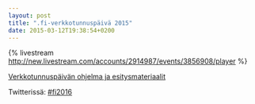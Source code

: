 ```yaml
---
layout: post
title: ".fi-verkkotunnuspäivä 2015"
date: 2015-03-12T19:38:54+0200
---
```


{% livestream http://new.livestream.com/accounts/2914987/events/3856908/player %}

[Verkkotunnuspäivän ohjelma ja esitysmateriaalit](https://www.viestintavirasto.fi/verkkotunnuspaiva2015/index/ohjelmajaesitykset.html) 

Twitterissä: [#fi2016](https://twitter.com/search?f=realtime&q=%23fi2016&src=typd)